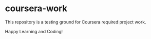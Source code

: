 # coursera-work
This repository is a testing ground for Coursera required project work.  

Happy Learning and Coding!
